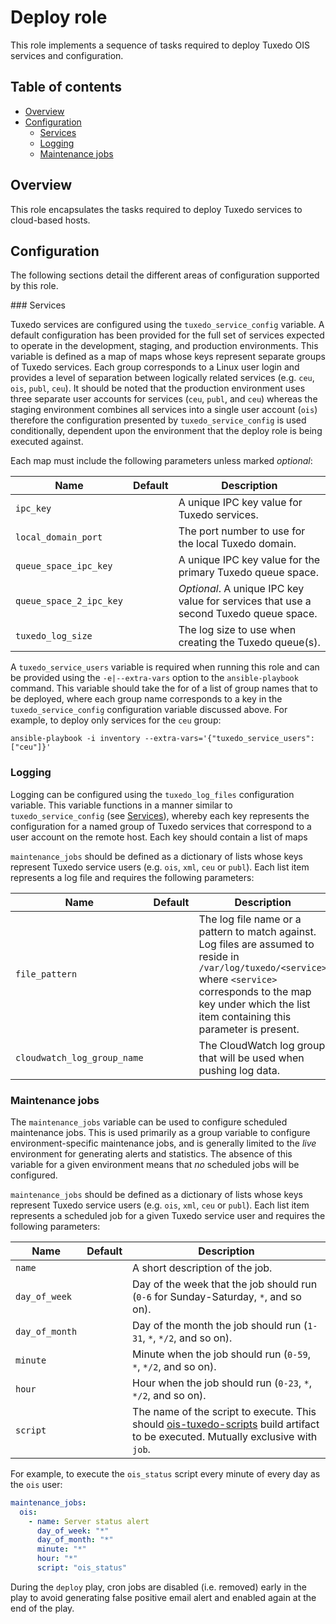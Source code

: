 # Deploy role

This role implements a sequence of tasks required to deploy Tuxedo OIS services and configuration.

## Table of contents

* [Overview][1]
* [Configuration][2]
    * [Services][1]
    * [Logging][2]
    * [Maintenance jobs][3]

[1]: #overview
[2]: #configuration
[3]: #maintenance-jobs

## Overview

This role encapsulates the tasks required to deploy Tuxedo services to cloud-based hosts.

## Configuration

The following sections detail the different areas of configuration supported by this role.

### Services

Tuxedo services are configured using the `tuxedo_service_config` variable. A default configuration has been provided for the full set of services expected to operate in the development, staging, and production environments. This variable is defined as a map of maps whose keys represent separate groups of Tuxedo services. Each group corresponds to a Linux user login and provides a level of separation between logically related services (e.g. `ceu`, `ois`, `publ`, `ceu`). It should be noted that the production environment uses three separate user accounts for services (`ceu`, `publ`, and `ceu`) whereas the staging environment combines all services into a single user account (`ois`) therefore the configuration presented by `tuxedo_service_config` is used conditionally, dependent upon the environment that the deploy role is being executed against.

Each map must include the following parameters unless marked _optional_:

| Name                    | Default | Description                                                                           |
|-------------------------|---------|---------------------------------------------------------------------------------------|
| `ipc_key`               |         | A unique IPC key value for Tuxedo services.                                           |
| `local_domain_port`     |         | The port number to use for the local Tuxedo domain.                                   |
| `queue_space_ipc_key`   |         | A unique IPC key value for the primary Tuxedo queue space.                            |
| `queue_space_2_ipc_key` |         | _Optional_. A unique IPC key value for services that use a second Tuxedo queue space. |
| `tuxedo_log_size`       |         | The log size to use when creating the Tuxedo queue(s).                                |

A `tuxedo_service_users` variable is required when running this role and can be provided using the `-e|--extra-vars` option to the `ansible-playbook` command. This variable should take the for of a list of group names that to be deployed, where each group name corresponds to a key in the `tuxedo_service_config` configuration variable discussed above. For example, to deploy only services for the `ceu` group:

```shell
ansible-playbook -i inventory --extra-vars='{"tuxedo_service_users": ["ceu"]}'
```

### Logging

Logging can be configured using the `tuxedo_log_files` configuration variable. This variable functions in a manner similar to `tuxedo_service_config` (see [Services][1]), whereby each key represents the configuration for a named group of Tuxedo services that correspond to a user account on the remote host. Each key should contain a list of maps

`maintenance_jobs` should be defined as a dictionary of lists whose keys represent Tuxedo service users (e.g. `ois`, `xml`, `ceu` or `publ`). Each list item represents a log file and requires the following parameters:

| Name                        | Default | Description                                                                           |
|-----------------------------|---------|---------------------------------------------------------------------------------------|
| `file_pattern`              |         | The log file name or a pattern to match against. Log files are assumed to reside in `/var/log/tuxedo/<service>` where `<service>` corresponds to the map key under which the list item containing this parameter is present. |
| `cloudwatch_log_group_name` |         | The CloudWatch log group that will be used when pushing log data.                     |

### Maintenance jobs

The `maintenance_jobs` variable can be used to configure scheduled maintenance jobs. This is used primarily as a group variable to configure environment-specific maintenance jobs, and is generally limited to the _live_ environment for generating alerts and statistics. The absence of this variable for a given environment means that _no_ scheduled jobs will be configured.

`maintenance_jobs` should be defined as a dictionary of lists whose keys represent Tuxedo service users (e.g. `ois`, `xml`, `ceu` or `publ`). Each list item represents a scheduled job for a given Tuxedo service user and requires the following parameters:

| Name                 | Default | Description                                                                          |
|----------------------|---------|--------------------------------------------------------------------------------------|
| `name`               |         | A short description of the job.                                                      |
| `day_of_week`        |         | Day of the week that the job should run (`0-6` for Sunday-Saturday, `*`, and so on). |
| `day_of_month`       |         | Day of the month the job should run (`1-31`, `*`, `*/2`, and so on).                 |
| `minute`             |         | Minute when the job should run (`0-59`, `*`, `*/2`, and so on).                      |
| `hour`               |         | Hour when the job should run (`0-23`, `*`, `*/2`, and so on).                        |
| `script`             |         | The name of the script to execute. This should  [ois-tuxedo-scripts](https://github.com/companieshouse/ois-tuxedo-scripts) build artifact to be executed. Mutually exclusive with `job`.

For example, to execute the `ois_status` script every minute of every day as the `ois` user:

```yaml
maintenance_jobs:
  ois:
    - name: Server status alert
      day_of_week: "*"
      day_of_month: "*"
      minute: "*"
      hour: "*"
      script: "ois_status"
```

During the `deploy` play, cron jobs are disabled (i.e. removed) early in the play to avoid generating false positive email alert and enabled again at the end of the play.
